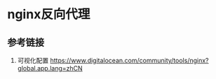 # nginx反向代理

## 参考链接
1. 可视化配置 https://www.digitalocean.com/community/tools/nginx?global.app.lang=zhCN
